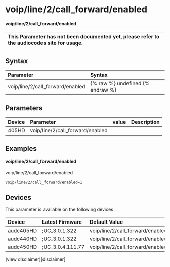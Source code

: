 ﻿---
description: voip/line/2/call_forward/enabled
search: false
---

# voip/line/2/call_forward/enabled

#### voip/line/2/call_forward/enabled


| This Parameter has not been documented yet, please refer to the audiocodes site for usage.  |
| :--- |

## Syntax
| Parameter | Syntax |
| :--- | :--- |
|voip/line/2/call_forward/enabled | {% raw %} undefined {% endraw %} |

## Parameters
|Device|Parameter|value|Description|
|:---|:---|:---|:---|
| 405HD | voip/line/2/call_forward/enabled |  |  |

## Examples
#### voip/line/2/call_forward/enabled

voip/line/2/call_forward/enabled

```
voip/line/2/call_forward/enabled=1
```

## Devices
This parameter is available on the following devices

| Device | Latest Firmware | Default Value |
|:---|:---|:---|
| audc405HD | ;UC_3.0.1.322 | voip/line/2/call_forward/enabled=1 
| audc440HD | ;UC_3.0.1.322 | voip/line/2/call_forward/enabled=1 
| audc450HD | ;UC_3.0.4.111.77 | voip/line/2/call_forward/enabled=1 

(view disclaimer)[disclaimer]
